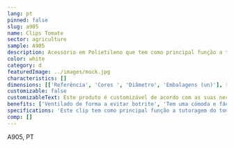 ```yaml
---
lang: pt
pinned: false
slug: a905
name: Clips Tomate
sector: agriculture
sample: A905
description: Acessório em Polietileno que tem como principal função a tutoragem fruticola.
color: white
category: d
featuredImage: ../images/mock.jpg
characteristics: []
dimensions: [['Referência', 'Cores ', 'Diâmetro', 'Embalagens (un)'], ['Clip nº 23', 'Branco, Preto', '23', '11000'], ['Clip nº 25', 'Branco, Preto', '25', '9000']]
customizable: false
customizableText: Este produto é customizável de acordo com as suas necessidades. Contacte-nos para mais informações.
benefits: ['Ventilado de forma a evitar botrite', 'Tem uma cómoda e fácil abertura', 'Não desliza sobre o fio tutor', 'Reutilizável em cada temporada']
specifications: 'Este clip tem como principal função a tutoragem do tomate, pepino, beringela, outros.'
comp: []
---
```


A905, PT
